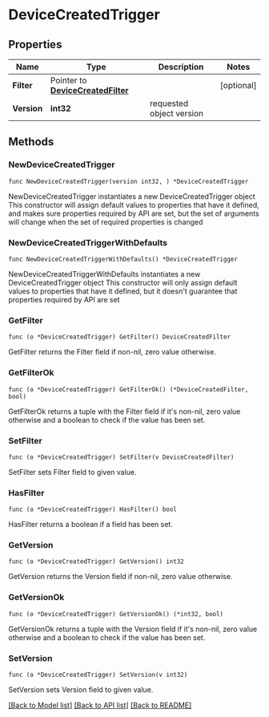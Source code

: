 # DeviceCreatedTrigger

## Properties

Name | Type | Description | Notes
------------ | ------------- | ------------- | -------------
**Filter** | Pointer to [**DeviceCreatedFilter**](DeviceCreatedFilter.md) |  | [optional] 
**Version** | **int32** | requested object version | 

## Methods

### NewDeviceCreatedTrigger

`func NewDeviceCreatedTrigger(version int32, ) *DeviceCreatedTrigger`

NewDeviceCreatedTrigger instantiates a new DeviceCreatedTrigger object
This constructor will assign default values to properties that have it defined,
and makes sure properties required by API are set, but the set of arguments
will change when the set of required properties is changed

### NewDeviceCreatedTriggerWithDefaults

`func NewDeviceCreatedTriggerWithDefaults() *DeviceCreatedTrigger`

NewDeviceCreatedTriggerWithDefaults instantiates a new DeviceCreatedTrigger object
This constructor will only assign default values to properties that have it defined,
but it doesn't guarantee that properties required by API are set

### GetFilter

`func (o *DeviceCreatedTrigger) GetFilter() DeviceCreatedFilter`

GetFilter returns the Filter field if non-nil, zero value otherwise.

### GetFilterOk

`func (o *DeviceCreatedTrigger) GetFilterOk() (*DeviceCreatedFilter, bool)`

GetFilterOk returns a tuple with the Filter field if it's non-nil, zero value otherwise
and a boolean to check if the value has been set.

### SetFilter

`func (o *DeviceCreatedTrigger) SetFilter(v DeviceCreatedFilter)`

SetFilter sets Filter field to given value.

### HasFilter

`func (o *DeviceCreatedTrigger) HasFilter() bool`

HasFilter returns a boolean if a field has been set.

### GetVersion

`func (o *DeviceCreatedTrigger) GetVersion() int32`

GetVersion returns the Version field if non-nil, zero value otherwise.

### GetVersionOk

`func (o *DeviceCreatedTrigger) GetVersionOk() (*int32, bool)`

GetVersionOk returns a tuple with the Version field if it's non-nil, zero value otherwise
and a boolean to check if the value has been set.

### SetVersion

`func (o *DeviceCreatedTrigger) SetVersion(v int32)`

SetVersion sets Version field to given value.



[[Back to Model list]](../README.md#documentation-for-models) [[Back to API list]](../README.md#documentation-for-api-endpoints) [[Back to README]](../README.md)


